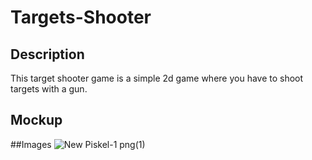 # Targets-Shooter


## Description
This target shooter game is a simple 2d game where you have to shoot targets with a gun.

## Mockup


##Images
![New Piskel-1 png(1)](https://github.com/jakelikebeans/Targets-Shooter/assets/120538859/db8998b5-eec9-4d77-81fe-1f23ed70e57c)
